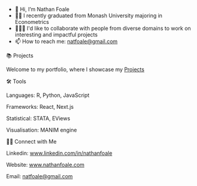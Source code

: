 - 👋 Hi, I’m Nathan Foale
- 👨‍🎓 I recently graduated from Monash University majoring in Econometrics
- 👨🏻‍💻 I'd like to collaborate with people from diverse domains to work on interesting and impactful projects
- 📫 How to reach me: natfoale@gmail.com

📚 Projects

Welcome to my portfolio, where I showcase my [Projects](https://github.com/nathanfoale/Portfolio/tree/main)

🛠️ Tools

Languages: R, Python, JavaScript

Frameworks: React, Next.js  

Statistical: STATA, EViews

Visualisation: MANIM engine

👋🏻 Connect with Me

Linkedin: www.linkedin.com/in/nathanfoale

Website: www.nathanfoale.com

Email: natfoale@gmail.com
<!---
nathanfoale/nathanfoale is a ✨ special ✨ repository because its `README.md` (this file) appears on your GitHub profile.
You can click the Preview link to take a look at your changes.
--->
